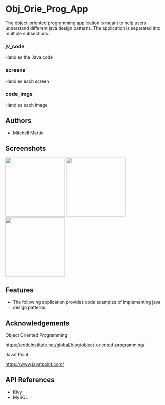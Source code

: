 # Obj_Orie_Prog_App

The object-oriented programming application
is meant to help users understand different
java design patterns.
The application is separated into multiple subsections.
### jv_code
Handles the Java code
### screens
Handles each screen
### code_imgs
Handles each image

## Authors
- Mitchell Martin
## Screenshots

<p float="left">
   <img src="https://i.postimg.cc/W1w9625W/dp.png" width="190" />
   <img src="https://i.postimg.cc/J7s2VCh0/dp-1.png" width="190" />
   <img src="https://i.postimg.cc/63jLbqZc/prototype.png" width="190" />
</p>

## Features

- The following application provides code examples of implementing java design patterns.


## Acknowledgements

Object Oriented Programming

https://codeinstitute.net/global/blog/object-oriented-programming/

Javat Point

https://www.javatpoint.com/
## API References

- Kivy
- MySQL

